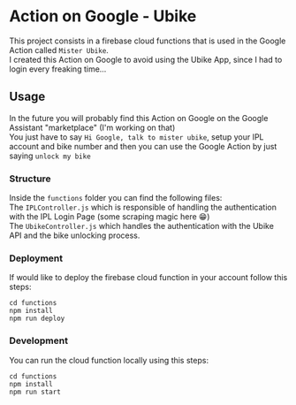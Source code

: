 # Action on Google - Ubike

This project consists in a firebase cloud functions that is used in the Google Action called `Mister Ubike`. <br />
I created this Action on Google to avoid using the Ubike App, since I had to login every freaking time...

## Usage
In the future you will probably find this Action on Google on the Google Assistant "marketplace" (I'm working on that) <br />
You just have to say `Hi Google, talk to mister ubike`, setup your IPL account and bike number and then you can use
the Google Action by just saying `unlock my bike`

### Structure
Inside the `functions` folder you can find the following files: <br />
The `IPLController.js` which is responsible of handling the authentication with the IPL Login Page (some scraping magic here 😁)   
The `UbikeController.js` which handles the authentication with the Ubike API and the bike unlocking process. <br />

### Deployment
If would like to deploy the firebase cloud function in your account follow this steps:
```
cd functions
npm install
npm run deploy
```

### Development
You can run the cloud function locally using this steps:
```
cd functions
npm install
npm run start
```
